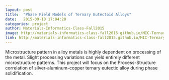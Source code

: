```yaml
---
layout: post
title:  "Phase Field Models of Ternary Eutectoid Alloys"
date:   2015-09-10 17:04:20
categories: project
author: Materials-Informatics-Class-Fall2015
image: http://materials-informatics-class-fall2015.github.io/MIC-Ternary-Eutectic-Alloy/img/home-bg.png
link: http://materials-informatics-class-fall2015.github.io/MIC-Ternary-Eutectic-Alloy/
---
```

Microstructure pattern in alloy metals is highly dependent on processing of the metal. Slight processing variations can yield entirely different microstructure patterns. This project will focus on the Process-Structure correlation of silver-aluminum-copper ternary eutectic alloy during phase solidification.